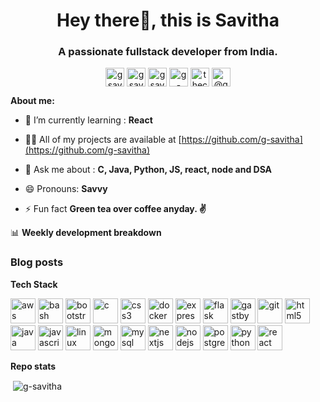 
<!--
**g-savitha/g-savitha** is a ✨ _special_ ✨ repository because its `README.md` (this file) appears on your GitHub profile.

Here are some ideas to get you started:

- 🔭 I’m currently working on ...
- 🌱 I’m currently learning ...
- 👯 I’m looking to collaborate on ...
- 🤔 I’m looking for help with ...
- 💬 Ask me about ...
- 📫 How to reach me: ...
- 😄 Pronouns: ...
- ⚡ Fun fact: ...
-->

<h1 align="center">Hey there👋, this is Savitha</h1>
<h3 align="center">A passionate fullstack developer from India.</h3>
<p align="center"> 
<a href="https://codepen.io/gsavitha" target="blank"><img align="center" src="https://cdn.jsdelivr.net/npm/simple-icons@3.0.1/icons/codepen.svg" alt="gsavitha" height="30" width="30" /></a>
<a href="https://dev.to/gsavitha" target="blank"><img align="center" src="https://cdn.jsdelivr.net/npm/simple-icons@3.0.1/icons/dev-dot-to.svg" alt="gsavitha" height="30" width="30" /></a>
<a href="https://twitter.com/gsavitha_" target="blank"><img align="center" src="https://cdn.jsdelivr.net/npm/simple-icons@3.0.1/icons/twitter.svg" alt="gsavitha_" height="30" width="30" /></a>
<a href="https://linkedin.com/in/g-savitha" target="blank"><img align="center" src="https://cdn.jsdelivr.net/npm/simple-icons@3.0.1/icons/linkedin.svg" alt="g-savitha" height="30" width="30" /></a>
<a href="https://instagram.com/thecuriousilluminati" target="blank"><img align="center" src="https://cdn.jsdelivr.net/npm/simple-icons@3.0.1/icons/instagram.svg" alt="thecuriousilluminati" height="30" width="30" /></a>
<a href="https://medium.com/@gsavitha" target="blank"><img align="center" src="https://cdn.jsdelivr.net/npm/simple-icons@3.0.1/icons/medium.svg" alt="@gsavitha" height="30" width="30" /></a>
</p>

**About me:**

- 🌱 I’m currently learning : **React**

- 👨‍💻 All of my projects are available at [https://github.com/g-savitha](https://github.com/g-savitha)

- 💬 Ask me about : **C, Java, Python, JS, react, node and DSA**

<!-- - 📫 Reach me at : **savitha.gollamudi@gmail.com** -->

- 😄 Pronouns: **Savvy**

- ⚡ Fun fact **Green tea over coffee anyday. ✌**


📊 **Weekly development breakdown**

<!--START_SECTION:waka-->
<!--END_SECTION:waka-->

### Blog posts
<!-- BLOG-POST-LIST:START -->
<!-- BLOG-POST-LIST:END -->

**Tech Stack**

<p align="left"><img src="https://devicons.github.io/devicon/devicon.git/icons/amazonwebservices/amazonwebservices-original-wordmark.svg" alt="aws" width="40" height="40"/> <img src="https://www.vectorlogo.zone/logos/gnu_bash/gnu_bash-icon.svg" alt="bash" width="40" height="40"/> <img src="https://devicons.github.io/devicon/devicon.git/icons/bootstrap/bootstrap-plain.svg" alt="bootstrap" width="40" height="40"/> <img src="https://devicons.github.io/devicon/devicon.git/icons/c/c-original.svg" alt="c" width="40" height="40"/> <img src="https://devicons.github.io/devicon/devicon.git/icons/css3/css3-original-wordmark.svg" alt="css3" width="40" height="40"/> <img src="https://devicons.github.io/devicon/devicon.git/icons/docker/docker-original-wordmark.svg" alt="docker" width="40" height="40"/> <img src="https://devicons.github.io/devicon/devicon.git/icons/express/express-original-wordmark.svg" alt="express" width="40" height="40"/> <img src="https://www.vectorlogo.zone/logos/pocoo_flask/pocoo_flask-icon.svg" alt="flask" width="40" height="40"/> <img src="https://www.vectorlogo.zone/logos/gatsbyjs/gatsbyjs-icon.svg" alt="gastby" width="40" height="40"/> <img src="https://www.vectorlogo.zone/logos/git-scm/git-scm-icon.svg" alt="git" width="40" height="40"/> <img src="https://devicons.github.io/devicon/devicon.git/icons/html5/html5-original-wordmark.svg" alt="html5" width="40" height="40"/> <img src="https://devicons.github.io/devicon/devicon.git/icons/java/java-original-wordmark.svg" alt="java" width="40" height="40"/> <img src="https://devicons.github.io/devicon/devicon.git/icons/javascript/javascript-original.svg" alt="javascript" width="40" height="40"/> <img src="https://devicons.github.io/devicon/devicon.git/icons/linux/linux-original.svg" alt="linux" width="40" height="40"/> <img src="https://devicons.github.io/devicon/devicon.git/icons/mongodb/mongodb-original-wordmark.svg" alt="mongodb" width="40" height="40"/> <img src="https://devicons.github.io/devicon/devicon.git/icons/mysql/mysql-original-wordmark.svg" alt="mysql" width="40" height="40"/> <img src="https://cdn.worldvectorlogo.com/logos/nextjs-3.svg" alt="nextjs" width="40" height="40"/> <img src="https://devicons.github.io/devicon/devicon.git/icons/nodejs/nodejs-original-wordmark.svg" alt="nodejs" width="40" height="40"/> <img src="https://devicons.github.io/devicon/devicon.git/icons/postgresql/postgresql-original-wordmark.svg" alt="postgresql" width="40" height="40"/> <img src="https://devicons.github.io/devicon/devicon.git/icons/python/python-original.svg" alt="python" width="40" height="40"/> <img src="https://devicons.github.io/devicon/devicon.git/icons/react/react-original-wordmark.svg" alt="react" width="40" height="40"/></p>

**Repo stats**

<p align="left">&nbsp;<img align="center" src="https://github-readme-stats.vercel.app/api?username=g-savitha&show_icons=true" alt="g-savitha" /></p>

